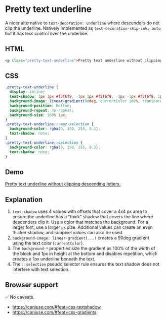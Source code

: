 # Pretty text underline

A nicer alternative to `text-decoration: underline` where descenders do not clip the underline.
Natively implemented as `text-decoration-skip-ink: auto` but it has less control over the underline.

## HTML

```html
<p class="pretty-text-underline">Pretty text underline without clipping descending letters.</p>
```

## CSS

```css
.pretty-text-underline {
  display: inline;
  text-shadow: 1px 1px #f5f6f9, -1px 1px #f5f6f9, -1px -1px #f5f6f9, 1px -1px #f5f6f9;
  background-image: linear-gradient(90deg, currentColor 100%, transparent 100%);
  background-position: bottom;
  background-repeat: no-repeat;
  background-size: 100% 1px;
}
.pretty-text-underline::-moz-selection {
  background-color: rgba(0, 150, 255, 0.3);
  text-shadow: none;
}
.pretty-text-underline::selection {
  background-color: rgba(0, 150, 255, 0.3);
  text-shadow: none;
}
```

## Demo

<div class="snippet-demo">
  <p class="snippet-demo__pretty-text-underline">Pretty text underline without clipping descending letters.</p>
</div>

<style>
.snippet-demo__pretty-text-underline {
  display: inline;
  text-shadow: 1px 1px 0 #f5f6f9,
    -1px 1px 0 #f5f6f9,
    -1px -1px 0 #f5f6f9,
    1px -1px 0 #f5f6f9;
  background-image: linear-gradient(90deg, currentColor 100%, transparent 100%);
  background-position: bottom;
  background-repeat: no-repeat;
  background-size: 100% 1px;
}

.snippet-demo__pretty-text-underline::-moz-selection {
  background-color: rgba(0, 150, 255, 0.3);
  text-shadow: none;
}

.snippet-demo__pretty-text-underline::selection {
  background-color: rgba(0, 150, 255, 0.3);
  text-shadow: none;
}
</style>

## Explanation

1. `text-shadow` uses 4 values with offsets that cover a 4x4 px area to ensure the underline
   has a "thick" shadow that covers the line where descenders clip it. Use a color
   that matches the background. For a larger font, use a larger `px` size. Additional values
   can create an even thicker shadow, and subpixel values can also be used.
2. `background-image: linear-gradient(...)` creates a 90deg gradient using the
   text color (`currentColor`).
3. The `background-*` properties size the gradient as 100% of the width of the block and 1px
   in height at the bottom and disables repetition, which creates a 1px underline beneath
   the text.
4. The `::selection` pseudo selector rule ensures the text shadow does not interfere with text
   selection.

## Browser support

<span class="snippet__support-note">✅ No caveats.</span>

* https://caniuse.com/#feat=css-textshadow
* https://caniuse.com/#feat=css-gradients

<!-- tags: visual -->
